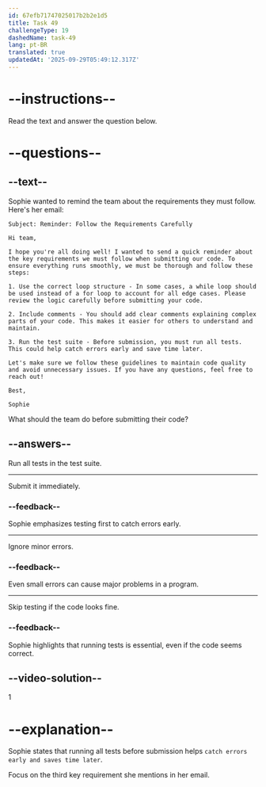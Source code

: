 ```yaml
---
id: 67efb71747025017b2b2e1d5
title: Task 49
challengeType: 19
dashedName: task-49
lang: pt-BR
translated: true
updatedAt: '2025-09-29T05:49:12.317Z'
---
```


<!-- READING -->

# --instructions--

Read the text and answer the question below.

# --questions--

## --text--

Sophie wanted to remind the team about the requirements they must follow. Here's her email:

`Subject: Reminder: Follow the Requirements Carefully`

`Hi team,`

`I hope you're all doing well! I wanted to send a quick reminder about the key requirements we must follow when submitting our code. To ensure everything runs smoothly, we must be thorough and follow these steps:`

`1. Use the correct loop structure - In some cases, a while loop should be used instead of a for loop to account for all edge cases. Please review the logic carefully before submitting your code.`

`2. Include comments - You should add clear comments explaining complex parts of your code. This makes it easier for others to understand and maintain.`

`3. Run the test suite - Before submission, you must run all tests. This could help catch errors early and save time later.`

`Let's make sure we follow these guidelines to maintain code quality and avoid unnecessary issues. If you have any questions, feel free to reach out!`

`Best,`

`Sophie`

What should the team do before submitting their code?

## --answers--

Run all tests in the test suite.

---

Submit it immediately.

### --feedback--

Sophie emphasizes testing first to catch errors early.

---

Ignore minor errors.

### --feedback--

Even small errors can cause major problems in a program.

---

Skip testing if the code looks fine.

### --feedback--

Sophie highlights that running tests is essential, even if the code seems correct.

## --video-solution--

1

# --explanation--

Sophie states that running all tests before submission helps `catch errors early and saves time later`.

Focus on the third key requirement she mentions in her email.
